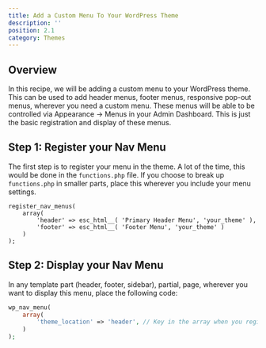 ```yaml
---
title: Add a Custom Menu To Your WordPress Theme
description: ''
position: 2.1
category: Themes
---
```


<social :tweet-text="'Add a Custom Menu to Your Wordpress Theme'"
    :page-url="'https://wp-dev-recipes.serversideup.net/themes/add-custom-menu-to-your-wordpress-theme'"
    :github-url="'https://github.com/serversideup/wp-dev-recipes'"></social>


<recipe-header 
    :complexity="'Low'"
    :compatibility="['Wordpress 5.4, 5.5+']">
    </recipe-header>

## Overview
In this recipe, we will be adding a custom menu to your WordPress theme. This can be used to add header menus, footer menus, responsive pop-out menus, wherever you need a custom menu. These menus will be able to be controlled via Appearance -> Menus in your Admin Dashboard. This is just the basic registration and display of these menus. 

## Step 1: Register your Nav Menu
The first step is to register your menu in the theme. A lot of the time, this would be done in the `functions.php` file. If you choose to break up `functions.php` in smaller parts, place this wherever you include your menu settings.

```php[functions.php]
register_nav_menus(
    array(
        'header' => esc_html__( 'Primary Header Menu', 'your_theme' ),
        'footer' => esc_html__( 'Footer Menu', 'your_theme' )
    )
);
```

## Step 2: Display your Nav Menu
In any template part (header, footer, sidebar), partial, page, wherever you want to display this menu, place the following code:
```php
wp_nav_menu(
    array(
        'theme_location' => 'header', // Key in the array when you register_nav_menus()
    )
);
```

